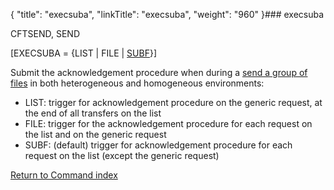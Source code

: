 {
    "title": "execsuba",
    "linkTitle": "execsuba",
    "weight": "960"
}### execsuba

CFTSEND, SEND

\[EXECSUBA = {LIST | FILE | <u>SUBF</u>}\]

Submit the acknowledgement
procedure when during a  [send a group of files](../../../../concepts/using_the_send_command/send_group_of_files_cl) in both heterogeneous and homogeneous environments:

-   LIST: trigger for acknowledgement
    procedure on the generic request, at the end of all transfers on the list
-   FILE: trigger for the acknowledgement
    procedure for each request on the list and on the generic request
-   SUBF: (default) trigger for acknowledgement procedure for each request on the list (except the generic request)

[Return to Command index](../../)
